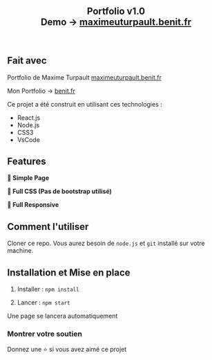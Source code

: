 <h2 align="center">
  Portfolio v1.0<br/>
  Demo -> <a href="http://maximeturpault.benit.fr/" target="_blank">maximeuturpault.benit.fr</a>
</h2>
<br/>

## Fait avec

Portfolio de Maxime Turpault <a href="http://maximeturpault.benit.fr/" target="_blank">maximeuturpault.benit.fr</a>

Mon Portfolio -> <a href="http://benit.fr/" target="_blank">benit.fr</a>

Ce projet a été construit en utilisant ces technologies :

- React.js
- Node.js
- CSS3
- VsCode

## Features

**📖 Simple Page**

**🎨 Full CSS (Pas de bootstrap utilisé)**

**📱 Full Responsive**

## Comment l'utiliser

Cloner ce repo. Vous aurez besoin de `node.js` et `git` installé sur votre machine.

## Installation et Mise en place

1. Installer : `npm install`

2. Lancer : `npm start`

Une page se lancera automatiquement

### Montrer votre soutien

Donnez une ⭐ si vous avez aimé ce projet
